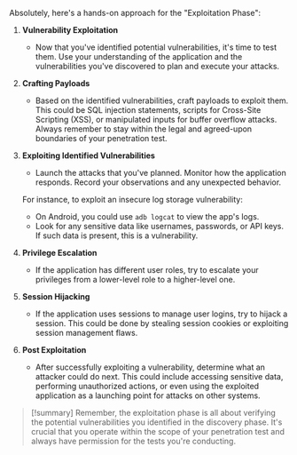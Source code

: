 Absolutely, here's a hands-on approach for the "Exploitation Phase":

1. **Vulnerability Exploitation**

    - Now that you've identified potential vulnerabilities, it's time to test them. Use your understanding of the application and the vulnerabilities you've discovered to plan and execute your attacks.

2. **Crafting Payloads**

    - Based on the identified vulnerabilities, craft payloads to exploit them. This could be SQL injection statements, scripts for Cross-Site Scripting (XSS), or manipulated inputs for buffer overflow attacks. Always remember to stay within the legal and agreed-upon boundaries of your penetration test.

3. **Exploiting Identified Vulnerabilities**

    - Launch the attacks that you've planned. Monitor how the application responds. Record your observations and any unexpected behavior.

    For instance, to exploit an insecure log storage vulnerability:

    - On Android, you could use `adb logcat` to view the app's logs.
    - Look for any sensitive data like usernames, passwords, or API keys. If such data is present, this is a vulnerability.

4. **Privilege Escalation**

    - If the application has different user roles, try to escalate your privileges from a lower-level role to a higher-level one.

5. **Session Hijacking**

    - If the application uses sessions to manage user logins, try to hijack a session. This could be done by stealing session cookies or exploiting session management flaws.

6. **Post Exploitation**
    - After successfully exploiting a vulnerability, determine what an attacker could do next. This could include accessing sensitive data, performing unauthorized actions, or even using the exploited application as a launching point for attacks on other systems.

> [!summary] 
> Remember, the exploitation phase is all about verifying the potential vulnerabilities you identified in the discovery phase. It's crucial that you operate within the scope of your penetration test and always have permission for the tests you're conducting. 
